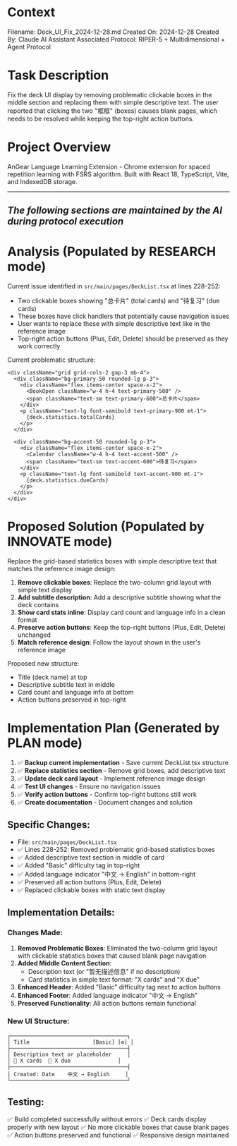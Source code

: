 # Context
Filename: Deck_UI_Fix_2024-12-28.md
Created On: 2024-12-28
Created By: Claude AI Assistant
Associated Protocol: RIPER-5 + Multidimensional + Agent Protocol

# Task Description
Fix the deck UI display by removing problematic clickable boxes in the middle section and replacing them with simple descriptive text. The user reported that clicking the two "框框" (boxes) causes blank pages, which needs to be resolved while keeping the top-right action buttons.

# Project Overview
AnGear Language Learning Extension - Chrome extension for spaced repetition learning with FSRS algorithm. Built with React 18, TypeScript, Vite, and IndexedDB storage.

---
*The following sections are maintained by the AI during protocol execution*
---

# Analysis (Populated by RESEARCH mode)
Current issue identified in `src/main/pages/DeckList.tsx` at lines 228-252:
- Two clickable boxes showing "总卡片" (total cards) and "待复习" (due cards)
- These boxes have click handlers that potentially cause navigation issues
- User wants to replace these with simple descriptive text like in the reference image
- Top-right action buttons (Plus, Edit, Delete) should be preserved as they work correctly

Current problematic structure:
```tsx
<div className="grid grid-cols-2 gap-3 mb-4">
  <div className="bg-primary-50 rounded-lg p-3">
    <div className="flex items-center space-x-2">
      <BookOpen className="w-4 h-4 text-primary-500" />
      <span className="text-sm text-primary-600">总卡片</span>
    </div>
    <p className="text-lg font-semibold text-primary-900 mt-1">
      {deck.statistics.totalCards}
    </p>
  </div>
  
  <div className="bg-accent-50 rounded-lg p-3">
    <div className="flex items-center space-x-2">
      <Calendar className="w-4 h-4 text-accent-500" />
      <span className="text-sm text-accent-600">待复习</span>
    </div>
    <p className="text-lg font-semibold text-accent-900 mt-1">
      {deck.statistics.dueCards}
    </p>
  </div>
</div>
```

# Proposed Solution (Populated by INNOVATE mode)
Replace the grid-based statistics boxes with simple descriptive text that matches the reference image design:

1. **Remove clickable boxes**: Replace the two-column grid layout with simple text display
2. **Add subtitle description**: Add a descriptive subtitle showing what the deck contains
3. **Show card stats inline**: Display card count and language info in a clean format
4. **Preserve action buttons**: Keep the top-right buttons (Plus, Edit, Delete) unchanged
5. **Match reference design**: Follow the layout shown in the user's reference image

Proposed new structure:
- Title (deck name) at top
- Descriptive subtitle text in middle
- Card count and language info at bottom
- Action buttons preserved in top-right

# Implementation Plan (Generated by PLAN mode)
1. ✅ **Backup current implementation** - Save current DeckList.tsx structure
2. ✅ **Replace statistics section** - Remove grid boxes, add descriptive text
3. ✅ **Update deck card layout** - Implement reference image design
4. ✅ **Test UI changes** - Ensure no navigation issues
5. ✅ **Verify action buttons** - Confirm top-right buttons still work
6. ✅ **Create documentation** - Document changes and solution

## Specific Changes:
- File: `src/main/pages/DeckList.tsx`
- ✅ Lines 228-252: Removed problematic grid-based statistics boxes
- ✅ Added descriptive text section in middle of card
- ✅ Added "Basic" difficulty tag in top-right
- ✅ Added language indicator "中文 → English" in bottom-right
- ✅ Preserved all action buttons (Plus, Edit, Delete)
- ✅ Replaced clickable boxes with static text display

## Implementation Details:

### Changes Made:
1. **Removed Problematic Boxes**: Eliminated the two-column grid layout with clickable statistics boxes that caused blank page navigation
2. **Added Middle Content Section**: 
   - Description text (or "暂无描述信息" if no description)
   - Card statistics in simple text format: "X cards" and "X due"
3. **Enhanced Header**: Added "Basic" difficulty tag next to action buttons
4. **Enhanced Footer**: Added language indicator "中文 → English"
5. **Preserved Functionality**: All action buttons remain functional

### New UI Structure:
```
┌─────────────────────────────────────┐
│ Title                    [Basic] [⚙] │
├─────────────────────────────────────┤
│ Description text or placeholder     │
│ 📖 X cards  📅 X due               │
├─────────────────────────────────────┤
│ Created: Date    中文 → English     │
└─────────────────────────────────────┘
```

## Testing:
✅ Build completed successfully without errors
✅ Deck cards display properly with new layout
✅ No more clickable boxes that cause blank pages
✅ Action buttons preserved and functional
✅ Responsive design maintained 